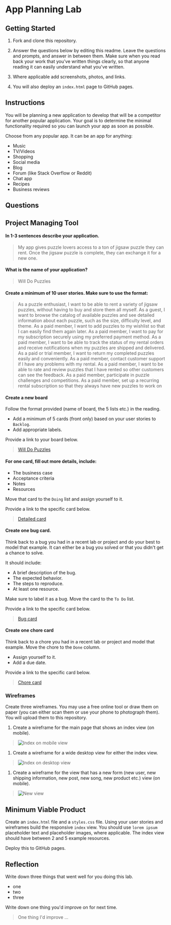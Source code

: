 # App Planning Lab

## Getting Started

1. Fork and clone this repository.

1. Answer the questions below by editing this readme. Leave the questions and prompts, and answer in between them. Make sure when you read back your work that you've written things clearly, so that anyone reading it can easily understand what you've written.

1. Where applicable add screenshots, photos, and links.

1. You will also deploy an `index.html` page to GitHub pages.

## Instructions

You will be planning a new application to develop that will be a competitor for another popular application. Your goal is to determine the minimal functionality required so you can launch your app as soon as possible.

Choose from any popular app. It can be an app for anything:

- Music
- TV/Videos
- Shopping
- Social media
- Blog
- Forum (like Stack Overflow or Reddit)
- Chat app
- Recipes
- Business reviews

## Questions

## Project Managing Tool

#### In 1-3 sentences describe your application.

> My app gives puzzle lovers access to a ton of jigsaw puzzle they can rent. Once the jigsaw puzzle is complete, they can exchange it for a new one. 

#### What is the name of your application?

> Will Do Puzzles

#### Create a minimum of 10 user stories. Make sure to use the format:

 > As a puzzle enthusiast, I want to be able to rent a variety of jigsaw puzzles, without having to buy and store them all myself.
 > As a guest, I want to browse the catalog of available puzzles and see detailed information about each puzzle, such as the size, difficulty level, and theme. 
 > As a paid member, I want to add puzzles to my wishlist so that I can easily find them again later.
 > As a paid member, I want to pay for my subscription securely using my preferred payment method.
 > As a paid member, I want to be able to track the status of my rental orders and receive notifications when my puzzles are shipped and delivered.
 > As a paid or trial member, I want to return my completed puzzles easily and conveniently.
 > As a paid member, contact customer support if I have any problems with my rental.
 > As a paid member, I want to be able to rate and review puzzles that I have rented so other customers can see the feedback.
 > As a paid member, participate in puzzle challenges and competitions.
 > As a paid member, set up a recurring rental subscription so that they always have new puzzles to work on



#### Create a new board

Follow the format provided (name of board, the 5 lists etc.) in the reading.

- Add a minimum of 5 cards (front only) based on your user stories to `Backlog`.
- Add appropriate labels.

Provide a link to your board below.

> [Will Do Puzzles](https://trello.com/b/jCYV3jqS/will-do-puzzles)

#### For one card, fill out more details, include:

- The business case
- Acceptance criteria
- Notes
- Resources

Move that card to the `Doing` list and assign yourself to it.

Provide a link to the specific card below.

> [Detailed card](https://trello.com/c/gCrLtYCd)

#### Create one bug card.

Think back to a bug you had in a recent lab or project and do your best to model that example.
It can either be a bug you solved or that you didn't get a chance to solve.

It should include:

- A brief description of the bug.
- The expected behavior.
- The steps to reproduce.
- At least one resource.

Make sure to label it as a bug. Move the card to the `To Do` list.

Provide a link to the specific card below.

> [Bug card](https://trello.com/c/HBynq0Zk)

#### Create one chore card

Think back to a chore you had in a recent lab or project and model that example. Move the chore to the `Done` column.

- Assign yourself to it.
- Add a due date.

Provide a link to the specific card below.

> [Chore card](https://trello.com/c/pMIVHogy)

### Wireframes

Create three wireframes. You may use a free online tool or draw them on paper (you can either scan them or use your phone to photograph them). You will upload them to this repository.

1. Create a wireframe for the main page that shows an index view (on mobile).

> ![Index on mobile view]()

1. Create a wireframe for a wide desktop view for either the index view.

> ![Index on desktop view]()

1. Create a wireframe for the view that has a new form (new user, new shipping information, new post, new song, new product etc.) view (on mobile).

> ![New view]()

## Minimum Viable Product

Create an `index.html` file and a `styles.css` file. Using your user stories and wireframes build the responsive `index` view. You should use `lorem ipsum` placeholder text and placeholder images, where applicable. The index view should have between 2 and 5 example resources.

Deploy this to GitHub pages.

## Reflection

Write down three things that went well for you doing this lab.
 
 - one
 - two
 - three

Write down one thing you'd improve on for next time.

> One thing I'd improve ...
